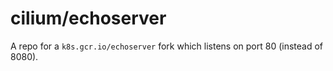 # cilium/echoserver

A repo for a `k8s.gcr.io/echoserver` fork which listens on port 80 (instead of 8080).

